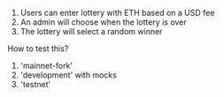 1. Users can enter lottery with ETH based on a USD fee
2. An admin will choose when the lottery is over
3. The lottery will select a random winner

How to test this?

1. 'mainnet-fork'
2. 'development' with mocks
3. 'testnet'